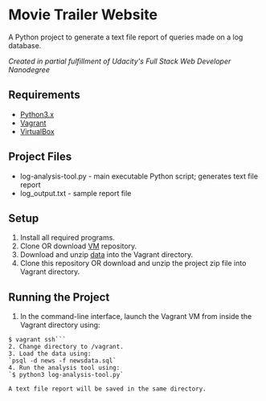# Movie Trailer Website

A Python project to generate a text file report of queries made on a log database.

_Created in partial fulfillment of Udacity's Full Stack Web Developer Nanodegree_

## Requirements
* [Python3.x](https://www.python.org/)
* [Vagrant](https://www.vagrantup.com/)
* [VirtualBox](https://www.virtualbox.org/)

## Project Files
* log-analysis-tool.py - main executable Python script; generates text file report
* log_output.txt - sample report file 

## Setup
1. Install all required programs.
2. Clone OR download [VM](https://github.com/udacity/fullstack-nanodegree-vm) repository.
3. Download and unzip [data](https://d17h27t6h515a5.cloudfront.net/topher/2016/August/57b5f748_newsdata/newsdata.zip) into the Vagrant directory.
4. Clone this repository OR download and unzip the project zip file into Vagrant directory.

## Running the Project
1. In the command-line interface, launch the Vagrant VM from inside the Vagrant directory using:
```$ vagrant up
$ vagrant ssh```
2. Change directory to /vagrant.
3. Load the data using:
`psql -d news -f newsdata.sql`
4. Run the analysis tool using:
`$ python3 log-analysis-tool.py`

A text file report will be saved in the same directory.
